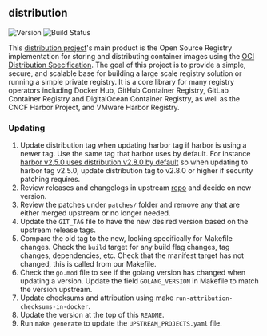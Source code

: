 ## **distribution**
![Version](https://img.shields.io/badge/version-v2.8.3-blue)
![Build Status](https://codebuild.us-west-2.amazonaws.com/badges?uuid=eyJlbmNyeXB0ZWREYXRhIjoieGduSTVGQXp1STQ1b2VjY0tiZnJOVStJa1pja2pjbDJYQTdMS2V5R0lyWFJ0R1lya1lYREhuYy9xRE5sMlc2SmZVWXlNRGRJdGhwZXl5V0cwMXB2ck5nPSIsIml2UGFyYW1ldGVyU3BlYyI6IlQwNHZleTBzMzZQMjZ1VCsiLCJtYXRlcmlhbFNldFNlcmlhbCI6MX0%3D&branch=main)

This [distribution project](https://github.com/distribution/distribution)'s main product is the Open Source Registry implementation for storing and distributing container images using the [OCI Distribution Specification](https://github.com/opencontainers/distribution-spec). The goal of this project is to provide a simple, secure, and scalable base for building a large scale registry solution or running a simple private registry. It is a core library for many registry operators including Docker Hub, GitHub Container Registry, GitLab Container Registry and DigitalOcean Container Registry, as well as the CNCF Harbor Project, and VMware Harbor Registry.

### Updating

1. Update distribution tag when updating harbor tag if harbor is using a newer tag. Use the same tag that harbor uses by default. For instance [harbor v2.5.0 uses distribution v2.8.0 by default](https://github.com/goharbor/harbor/blob/v2.5.0/Makefile#L124) so when updating to harbor tag v2.5.0, update distribution tag to v2.8.0 or higher if security patching requires.
1. Review releases and changelogs in upstream [repo](https://github.com/distribution/distribution) and decide on new version.
1. Review the patches under `patches/` folder and remove any that are either merged upstream or no longer needed.
1. Update the `GIT_TAG` file to have the new desired version based on the upstream release tags.
1. Compare the old tag to the new, looking specifically for Makefile changes. Check the `build` target for any build flag changes, tag changes, dependencies, etc. Check that the manifest target has not changed, this is called from our Makefile.
1. Check the `go.mod` file to see if the golang version has changed when updating a version. Update the field `GOLANG_VERSION` in Makefile to match the version upstream.
1. Update checksums and attribution using make `run-attribution-checksums-in-docker`.
1. Update the version at the top of this `README`.
1. Run `make generate` to update the `UPSTREAM_PROJECTS.yaml` file.
